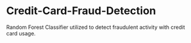 # Credit-Card-Fraud-Detection
Random Forest Classifier utilized to detect fraudulent activity with credit card usage.
